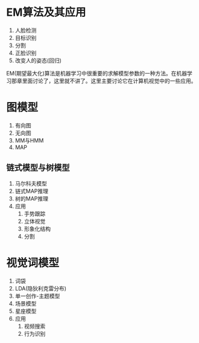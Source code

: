 # EM算法及其应用
1. 人脸检测
2. 目标识别
3. 分割
4. 正脸识别
5. 改变人的姿态\(回归\)  

EM\(期望最大化\)算法是机器学习中很重要的求解模型参数的一种方法。在机器学习那章里面讨论了，这里就不讲了。这里主要讨论它在计算机视觉中的一些应用。

# 图模型
1. 有向图
2. 无向图
3. MM与HMM
4. MAP

## 链式模型与树模型
1. 马尔科夫模型
2. 链式MAP推理
3. 树的MAP推理
4. 应用
   1. 手势跟踪
   2. 立体视觉
   3. 形象化结构
   4. 分割
   
# 视觉词模型
1. 词袋
2. LDA\(隐狄利克雷分布\)
3. 单一创作-主题模型
4. 场景模型
5. 星座模型
6. 应用
   1. 视频搜索
   2. 行为识别



   



